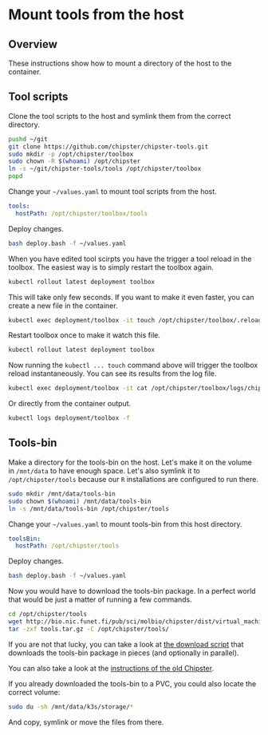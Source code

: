 # Mount tools from the host
## Overview

These instructions show how to mount a directory of the host to the container.

## Tool scripts

Clone the tool scripts to the host and symlink them from the correct directory.

```bash
pushd ~/git
git clone https://github.com/chipster/chipster-tools.git
sudo mkdir -p /opt/chipster/toolbox
sudo chown -R $(whoami) /opt/chipster
ln -s ~/git/chipster-tools/tools /opt/chipster/toolbox
popd
```

Change your `~/values.yaml` to mount tool scripts from the host.

```yaml
tools:
  hostPath: /opt/chipster/toolbox/tools
```

Deploy changes.

```bash
bash deploy.bash -f ~/values.yaml
```

When you have edited tool scirpts you have the trigger a tool reload in the toolbox. The easiest way is to simply restart the toolbox again. 

```bash
kubectl rollout latest deployment toolbox
```

This will take only few seconds. If you want to make it even faster, you can create a new file in the container.

```bash
kubectl exec deployment/toolbox -it touch /opt/chipster/toolbox/.reload/touch-me-to-reload-tools
```

Restart toolbox once to make it watch this file.

```bash
kubectl rollout latest deployment toolbox
```

Now running the `kubectl ... touch` command above will trigger the toolbox reload instantaneously. You can see its results from the log file.

```bash
kubectl exec deployment/toolbox -it cat /opt/chipster/toolbox/logs/chipster.log
```

Or directly from the container output.

```bash
kubectl logs deployment/toolbox -f
```

## Tools-bin

Make a directory for the tools-bin on the host. Let's make it on the volume in `/mnt/data` to have enough space. Let's also symlink it to `/opt/chipster/tools` because our `R` installations are configured to run there.

```bash
sudo mkdir /mnt/data/tools-bin
sudo chown $(whoami) /mnt/data/tools-bin 
ln -s /mnt/data/tools-bin /opt/chipster/tools
```

Change your `~/values.yaml` to mount tools-bin from this host directory.

```yaml
toolsBin:
  hostPath: /opt/chipster/tools
```

Deploy changes.

```bash
bash deploy.bash -f ~/values.yaml
```

Now you would have to download the tools-bin package. In a perfect world that would be just a matter of running a few commands.

```bash
cd /opt/chipster/tools
wget http://bio.nic.funet.fi/pub/sci/molbio/chipster/dist/virtual_machines/CHIPSTER_VERSION/tools/tools.tar.gz
tar -zxf tools.tar.gz -C /opt/chipster/tools/
```

If you are not that lucky, you can take a look at [the download script](https://github.com/chipster/chipster-openshift/blob/master/k3s/helm/chipster/templates/download-tools-bin-job.yaml) that downloads the tools-bin package in pieces (and optionally in parallel).

You can also take a look at the [instructions of the old Chipster](https://github.com/chipster/chipster/wiki/TechnicalManual#download-tools-package-manually).

If you already downloaded the tools-bin to a PVC, you could also locate the correct volume:

```bash
sudo du -sh /mnt/data/k3s/storage/*
```

And copy, symlink or move the files from there.